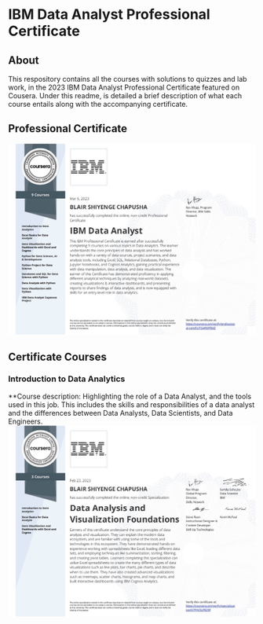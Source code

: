# **IBM Data Analyst Professional Certificate**
## About

This respository contains all the courses with solutions to quizzes and lab work, in the 2023 IBM Data Analyst Professional Certificate featured on Cousera. Under this readme, is detailed a brief description of what each course entails along with the accompanying certificate.

## Professional Certificate
![certificate image](images/cousera-certificate-ibmdapc-2023.jpg)

## Certificate Courses

### Introduction to Data Analytics

**Course description: Highlighting the role of a Data Analyst, and the tools used in this job. This includes the skills and responsibilities of a data analyst and the differences between Data Analysts, Data Scientists, and Data Engineers. 
![course1](https://github.com/bchapusha/IBM-Data-Analyst-Professional-Certificate/blob/main/images/course1.jpg)

